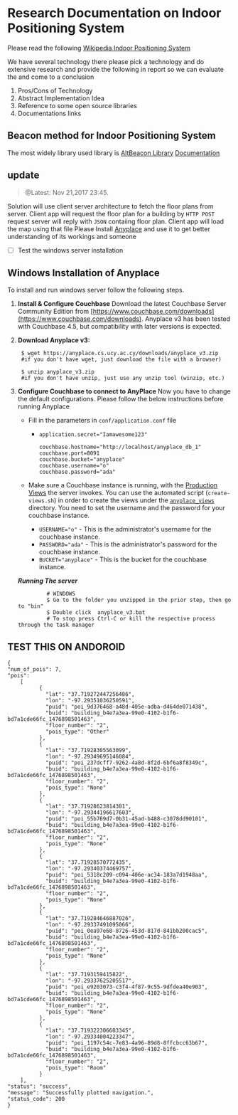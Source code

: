 # Research Documentation on Indoor Positioning System
Please read the following [Wikipedia Indoor Positioning System](https://en.wikipedia.org/wiki/Indoor_positioning_system#Magnetic_positioning)

We have several technology there please pick a technology and do extensive research and provide the following in report so we can evaluate the and come to a conclusion
1. Pros/Cons of Technology
2. Abstract Implementation Idea
3. Reference to some open source libraries
4. Documentations links


## Beacon method for Indoor Positioning System
The most widely library used library is [AltBeacon Library](https://github.com/AltBeacon/android-beacon-library)
[Documentation](https://altbeacon.github.io/android-beacon-library/)

## update 
> @Latest: Nov 21,2017 23:45.



Solution will use client server architecture to fetch the floor plans from server.
Client app will request the floor plan for a building by `HTTP POST` request server will reply with `JSON` contaiing floor plan.
Client app will load the map using that file 
Please Install [Anyplace](https://github.com/piyushimraw/anyplace) and use it to get better understanding of its workings and someone 
- [ ] Test the windows server installation 



## Windows Installation of Anyplace
To install and run windows server follow the following steps.
 
 1. **Install & Configure Couchbase** Download the latest Couchbase Server Community Edition from [https://www.couchbase.com/downloads](https://www.couchbase.com/downloads). Anyplace v3 has been tested with Couchbase 4.5, but compatibility with later versions is expected.
 
2. **Download Anyplace v3:**
 
        $ wget https://anyplace.cs.ucy.ac.cy/downloads/anyplace_v3.zip  
        #if you don't have wget, just download the file with a browser)
    
        $ unzip anyplace_v3.zip
        #if you don't have unzip, just use any unzip tool (winzip, etc.)
 
    
3. **Configure Couchbase to connect to AnyPlace** Now you have to change the default configurations. Please follow the below instructions before running Anyplace
        
    + Fill in the parameters in `conf/application.conf` file 
        * `application.secret="Iamawesome123"`
            ```
            couchbase.hostname="http://localhost/anyplace_db_1"
            couchbase.port=8091
            couchbase.bucket="anyplace"
            couchbase.username="o"
            couchbase.password="ada"
            ```
    
    + Make sure a Couchbase instance is running, with the [Production Views](https://developer.couchbase.com/documentation/server/4.6/introduction/whats-new.html) the server invokes.
    You can use the automated script (`create-views.sh`) in order to create the views under the [`anyplace_views`](https://github.com/piyushimraw/anyplace/tree/master/server/anyplace_views) directory.
    You need to set the username and the password for your couchbase instance.  
        * `USERNAME="o"` - This is the administrator's username for the couchbase instance.
        * `PASSWORD="ada"` - This is the administrator's password for the couchbase instance.
        * `BUCKET="anyplace"` - This is the bucket for the couchbase instance.

    ***Running The server***
                
                # WINDOWS
                $ Go to the folder you unzipped in the prior step, then go to "bin" 
                $ Double click  anyplace_v3.bat
                # To stop press Ctrl-C or kill the respective process through the task manager
                
                
 ## TEST THIS ON ANDOROID
   
   ```
   {
   "num_of_pois": 7,
   "pois": 
       [
             {
               "lat": "37.719272447256486",
               "lon": "-97.29351036250591",
               "puid": "poi_9d376468-a48d-405e-adba-d464de071438",
               "buid": "building_b4e7a3ea-99e0-4102-b1f6-bd7a1cde66fc_1476898501463",
               "floor_number": "2",
               "pois_type": "Other"
             },
             {
               "lat": "37.71928305563099",
               "lon": "-97.29349695146084",
               "puid": "poi_237dcff7-9262-4a8d-8f2d-6bf6a8f8349c",
               "buid": "building_b4e7a3ea-99e0-4102-b1f6-bd7a1cde66fc_1476898501463",
               "floor_number": "2",
               "pois_type": "None"
             },
             {
               "lat": "37.71928623814301",
               "lon": "-97.29344196617603",
               "puid": "poi_55b769d7-0b31-45ad-b488-c3078dd90101",
               "buid": "building_b4e7a3ea-99e0-4102-b1f6-bd7a1cde66fc_1476898501463",
               "floor_number": "2",
               "pois_type": "None"
             },
             {
               "lat": "37.71928570772435",
               "lon": "-97.29340374469757",
               "puid": "poi_5318c209-c094-406e-ac34-183a7d1948aa",
               "buid": "building_b4e7a3ea-99e0-4102-b1f6-bd7a1cde66fc_1476898501463",
               "floor_number": "2",
               "pois_type": "None"
             },
             {
               "lat": "37.719284646887026",
               "lon": "-97.29337491095066",
               "puid": "poi_0ea97e68-8726-453d-817d-841bb200cac5",
               "buid": "building_b4e7a3ea-99e0-4102-b1f6-bd7a1cde66fc_1476898501463",
               "floor_number": "2",
               "pois_type": "None"
             },
             {
               "lat": "37.7193159415822",
               "lon": "-97.29337625205517",
               "puid": "poi_e9203073-c3f4-4f87-9c55-9dfdea40e903",
               "buid": "building_b4e7a3ea-99e0-4102-b1f6-bd7a1cde66fc_1476898501463",
               "floor_number": "2",
               "pois_type": "None"
             },
             {
               "lat": "37.719322306603345",
               "lon": "-97.29334004223347",
               "puid": "poi_1197c54c-7e83-4a96-89d8-8ffcbcc63b67",
               "buid": "building_b4e7a3ea-99e0-4102-b1f6-bd7a1cde66fc_1476898501463",
               "floor_number": "2",
               "pois_type": "Room"
             }
       ],
   "status": "success",
   "message": "Successfully plotted navigation.",
   "status_code": 200
 }
   ```
